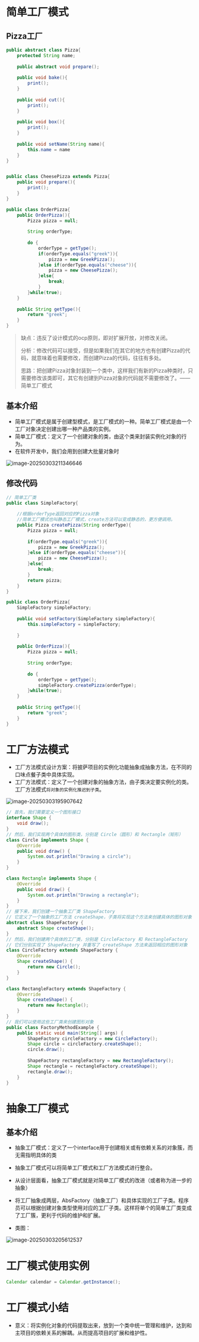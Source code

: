 # 简单工厂模式

 ## Pizza工厂

```java
public abstract class Pizza{
    protected String name;
    
    public abstract void prepare();
    
    public void bake(){
        print();
    }
    
    public void cut(){
        print();
    }
    
    public void box(){
        print();
    }
    
    public void setName(String name){
        this.name = name
    }
}


public class CheesePizza extends Pizza{
    public void prepare(){
        print();
    }
}

public class OrderPizza{
    public OrderPizza(){
        Pizza pizza = null;
        
        String orderType;
        
        do {
            orderType = getType();
            if(orderType.equals("greek")){
                pizza = new GreekPizza();
            }else if(orderType.equals("cheese")){
                pizza = new CheesePizza();
            }else{
                break;
            }
        }while(true);
    }
    
    public String getType(){
        return "greek";
    }
}
```

> 缺点：违反了设计模式的ocp原则，即对扩展开放，对修改关闭。
>
> 分析：修改代码可以接受，但是如果我们在其它的地方也有创建Pizza的代码，就意味着也需要修改，而创建Pizza的代码，往往有多处。
>
> 思路：把创建Pizza对象封装到一个类中，这样我们有新的Pizza种类时，只需要修改该类即可，其它有创建到Pizza对象的代码就不需要修改了。——简单工厂模式

## 基本介绍

- 简单工厂模式是属于创建型模式，是工厂模式的一种。简单工厂模式是由一个工厂对象决定创建出哪一种产品类的实例。
- 简单工厂模式：定义了一个创建对象的类，由这个类来封装实例化对象的行为。
- 在软件开发中，我们会用到创建大批量对象时

![image-20250303211346646](./assets/image-20250303211346646.png)

## 修改代码

```java
// 简单工厂类
public class SimpleFactory{
	
    //根据orderType返回对应的Pizza对象
    //简单工厂模式也叫静态工厂模式，create方法可以变成静态的，更方便调用。
    public Pizza createPizza(String orderType){
        Pizza pizza = null;
        
        if(orderType.equals("greek")){
            pizza = new GreekPizza();
        }else if(orderType.equals("cheese")){
            pizza = new CheesePizza();
        }else{
            break;
        }
        return pizza;
    }
}

public class OrderPizza{
    SimpleFactory simpleFactory;
    
    public void setFactory(SimpleFactory simpleFactory){
        this.simpleFactory = simpleFactory;
        
    }
    
    public OrderPizza(){
        Pizza pizza = null;
        
        String orderType;
       
        do {
            orderType = getType();
            simpleFactory.createPizza(orderType);
        }while(true);
    }
    
    public String getType(){
        return "greek";
    }
}
```

# 工厂方法模式

- 工厂方法模式设计方案：将披萨项目的实例化功能抽象成抽象方法，在不同的口味点餐子类中具体实现。
- 工厂方法模式：定义了一个创建对象的抽象方法，由子类决定要实例化的类。工厂方法模式`将对象的实例化推迟到子类`。

![image-20250303195907642](./assets/image-20250303195907642.png)

```java
// 首先，我们需要定义一个图形接口
interface Shape {
    void draw();
}
// 然后，我们实现两个具体的图形类，分别是 Circle（圆形）和 Rectangle（矩形）
class Circle implements Shape {
    @Override
    public void draw() {
        System.out.println("Drawing a circle");
    }
}

class Rectangle implements Shape {
    @Override
    public void draw() {
        System.out.println("Drawing a rectangle");
    }
}
// 接下来，我们创建一个抽象工厂类 ShapeFactory
// 它定义了一个抽象的工厂方法 createShape，子类将实现这个方法来创建具体的图形对象
abstract class ShapeFactory {
    abstract Shape createShape();
}
// 然后，我们创建两个具体的工厂类，分别是 CircleFactory 和 RectangleFactory
// 它们分别实现了 ShapeFactory 并重写了 createShape 方法来返回相应的图形对象
class CircleFactory extends ShapeFactory {
    @Override
    Shape createShape() {
        return new Circle();
    }
}

class RectangleFactory extends ShapeFactory {
    @Override
    Shape createShape() {
        return new Rectangle();
    }
}
// 我们可以使用这些工厂类来创建图形对象
public class FactoryMethodExample {
    public static void main(String[] args) {
        ShapeFactory circleFactory = new CircleFactory();
        Shape circle = circleFactory.createShape();
        circle.draw();
        
        ShapeFactory rectangleFactory = new RectangleFactory();
        Shape rectangle = rectangleFactory.createShape();
        rectangle.draw();
    }
}

```

# 抽象工厂模式

## 基本介绍

- 抽象工厂模式：定义了一个interface用于创建相关或有依赖关系的对象簇，而无需指明具体的类
- 抽象工厂模式可以将简单工厂模式和工厂方法模式进行整合。
- 从设计层面看，抽象工厂模式就是对简单工厂模式的改进（或者称为进一步的抽象）
- 将工厂抽象成两层，AbsFactory（抽象工厂）和具体实现的工厂子类。程序员可以根据创建对象类型使用对应的工厂子类。这样将单个的简单工厂类变成了工厂簇，更利于代码的维护和扩展。

- 类图：

![image-20250303205612537](./assets/image-20250303205612537.png)

# 工厂模式使用实例

```java
Calendar calendar = Calendar.getInstance();
```

# 工厂模式小结

- 意义：将实例化对象的代码提取出来，放到一个类中统一管理和维护，达到和主项目的依赖关系的解耦。从而提高项目的扩展和维护性。
